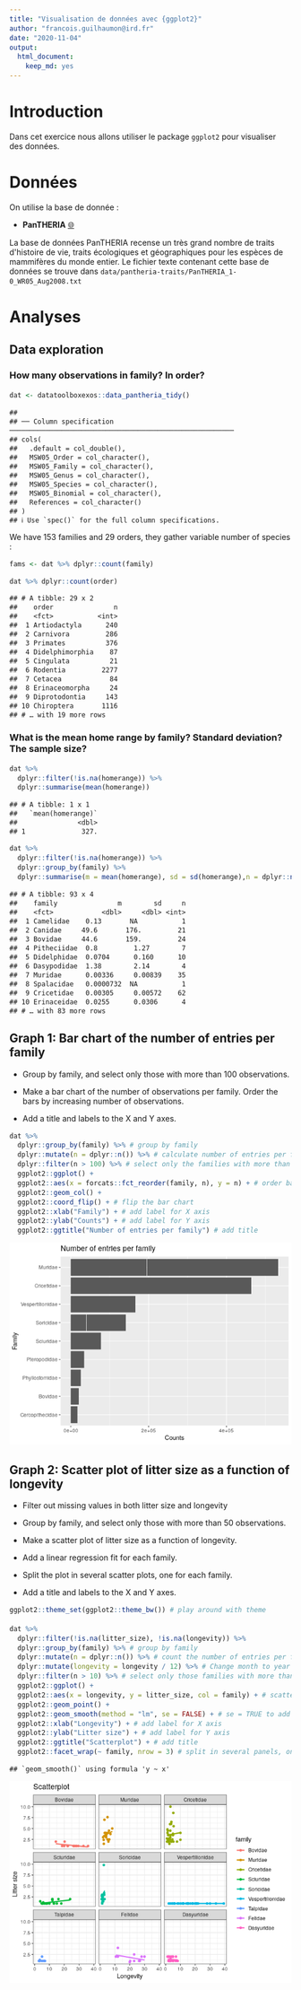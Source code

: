 ```yaml
---
title: "Visualisation de données avec {ggplot2}"
author: "francois.guilhaumon@ird.fr"
date: "2020-11-04"
output:
  html_document:
    keep_md: yes
---
```




# Introduction

Dans cet exercice nous allons utiliser le package `ggplot2` pour visualiser des données.

# Données

On utilise la base de donnée :

- **PanTHERIA** [:globe_with_meridians:](https://esajournals.onlinelibrary.wiley.com/doi/10.1890/08-1494.1)

La base de données PanTHERIA recense un très grand nombre de traits d'histoire de vie, traits écologiques et géographiques pour les espèces de mammifères du monde entier.
Le fichier texte contenant cette base de données se trouve dans `data/pantheria-traits/PanTHERIA_1-0_WR05_Aug2008.txt`

# Analyses

## Data exploration

### How many observations in family? In order?


```r
dat <- datatoolboxexos::data_pantheria_tidy()
```

```
## 
## ── Column specification ────────────────────────────────────────────────────────
## cols(
##   .default = col_double(),
##   MSW05_Order = col_character(),
##   MSW05_Family = col_character(),
##   MSW05_Genus = col_character(),
##   MSW05_Species = col_character(),
##   MSW05_Binomial = col_character(),
##   References = col_character()
## )
## ℹ Use `spec()` for the full column specifications.
```

We have 153 families and 29 orders, they gather variable number of species :


```r
fams <- dat %>% dplyr::count(family)
```


```r
dat %>% dplyr::count(order)
```

```
## # A tibble: 29 x 2
##    order               n
##    <fct>           <int>
##  1 Artiodactyla      240
##  2 Carnivora         286
##  3 Primates          376
##  4 Didelphimorphia    87
##  5 Cingulata          21
##  6 Rodentia         2277
##  7 Cetacea            84
##  8 Erinaceomorpha     24
##  9 Diprotodontia     143
## 10 Chiroptera       1116
## # … with 19 more rows
```


### What is the mean home range by family? Standard deviation? The sample size?


```r
dat %>%
  dplyr::filter(!is.na(homerange)) %>%
  dplyr::summarise(mean(homerange))
```

```
## # A tibble: 1 x 1
##   `mean(homerange)`
##               <dbl>
## 1              327.
```


```r
dat %>%
  dplyr::filter(!is.na(homerange)) %>%
  dplyr::group_by(family) %>%
  dplyr::summarise(m = mean(homerange), sd = sd(homerange),n = dplyr::n())
```

```
## # A tibble: 93 x 4
##    family               m        sd     n
##    <fct>            <dbl>     <dbl> <int>
##  1 Camelidae    0.13       NA           1
##  2 Canidae     49.6       176.         21
##  3 Bovidae     44.6       159.         24
##  4 Pitheciidae  0.8         1.27        7
##  5 Didelphidae  0.0704      0.160      10
##  6 Dasypodidae  1.38        2.14        4
##  7 Muridae      0.00336     0.00839    35
##  8 Spalacidae   0.0000732  NA           1
##  9 Cricetidae   0.00305     0.00572    62
## 10 Erinaceidae  0.0255      0.0306      4
## # … with 83 more rows
```

## Graph 1: Bar chart of the number of entries per family

- Group by family, and select only those with more than 100 observations.

- Make a bar chart of the number of observations per family. Order the bars by increasing number of observations.

- Add a title and labels to the X and Y axes.



```r
dat %>%
  dplyr::group_by(family) %>% # group by family
  dplyr::mutate(n = dplyr::n()) %>% # calculate number of entries per family
  dplyr::filter(n > 100) %>% # select only the families with more than 100 entries
  ggplot2::ggplot() +
  ggplot2::aes(x = forcats::fct_reorder(family, n), y = n) + # order bars
  ggplot2::geom_col() +
  ggplot2::coord_flip() + # flip the bar chart
  ggplot2::xlab("Family") + # add label for X axis
  ggplot2::ylab("Counts") + # add label for Y axis
  ggplot2::ggtitle("Number of entries per family") # add title
```

![](exo_ggplot2_files/figure-html/unnamed-chunk-6-1.png)<!-- -->

## Graph 2: Scatter plot of litter size as a function of longevity

- Filter out missing values in both litter size and longevity

- Group by family, and select only those with more than 50 observations.

- Make a scatter plot of litter size as a function of longevity.

- Add a linear regression fit for each family.

- Split the plot in several scatter plots, one for each family.

- Add a title and labels to the X and Y axes.



```r
ggplot2::theme_set(ggplot2::theme_bw()) # play around with theme

dat %>%
  dplyr::filter(!is.na(litter_size), !is.na(longevity)) %>%
  dplyr::group_by(family) %>% # group by family
  dplyr::mutate(n = dplyr::n()) %>% # count the number of entries per family
  dplyr::mutate(longevity = longevity / 12) %>% # Change month to year
  dplyr::filter(n > 10) %>% # select only those families with more than 50 entries
  ggplot2::ggplot() +
  ggplot2::aes(x = longevity, y = litter_size, col = family) + # scatter plot
  ggplot2::geom_point() +
  ggplot2::geom_smooth(method = "lm", se = FALSE) + # se = TRUE to add confidence intervals
  ggplot2::xlab("Longevity") + # add label for X axis
  ggplot2::ylab("Litter size") + # add label for Y axis
  ggplot2::ggtitle("Scatterplot") + # add title
  ggplot2::facet_wrap(~ family, nrow = 3) # split in several panels, one for each family, remove scale = 'free' for same scale for all plots
```

```
## `geom_smooth()` using formula 'y ~ x'
```

![](exo_ggplot2_files/figure-html/unnamed-chunk-7-1.png)<!-- -->

